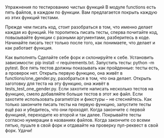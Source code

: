 Упражнения по тестированию чистых функций
В модуле functions есть пять файлов, в каждом по функции. Вам предлагается покрыть каждую из этих функций тестами.

Прежде чем писать код, стоит разобраться в том, что именно делает каждая из функций. Не торопитесь писать тесты, сперва почитайте код, повызывайте функции с разными аргументами, разберитесь в коде. Начинайте писать тест только после того, как понимаете, что делает и как работает функция.

Как выполнять
Сделайте себе форк и склонируйте к себе.
Установить зависимости: pip install -r requirements.txt.
Запустить тесты: python -m pytest. Все пять тестов должны показывать как пройденные: тесты есть, а проверок нет.
Открыть первую функцию, она живёт в functions/one_gender.py, разобраться в том, что она делает.
Открыть заготовку для теста на эту функцию, она живёт в tests_test_one_gender.py.
Если захотите написать несколько тестов на функцию, смело добавляйте больше тестов в этот же файл.
Если захотите использовать parametrize и фикстуры – не стесняйтесь.
Как только закончите писать тесты на первую функцию, запустите тесты ещё раз и убедитесь, что они проходят.
Когда закончите с первой функцией, переходите ко второй и так далее. Покрывайте тесты согласно нумерации в названиях файлов.
Когда закончите со всеми пятью, пушьте в свой форк и отдавайте на проверку пул-реквест в свой форк.
Удачи!